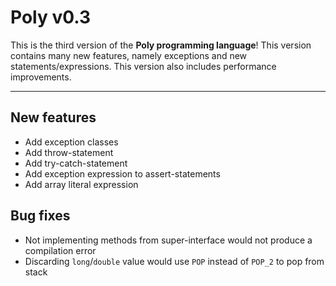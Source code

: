 # Poly v0.3
This is the third version of the **Poly programming language**!
This version contains many new features, namely exceptions and new statements/expressions.
This version also includes performance improvements.


---


## New features
- Add exception classes
- Add throw-statement
- Add try-catch-statement
- Add exception expression to assert-statements
- Add array literal expression


## Bug fixes
- Not implementing methods from super-interface would not produce a compilation error
- Discarding `long`/`double` value would use `POP` instead of `POP_2` to pop from stack